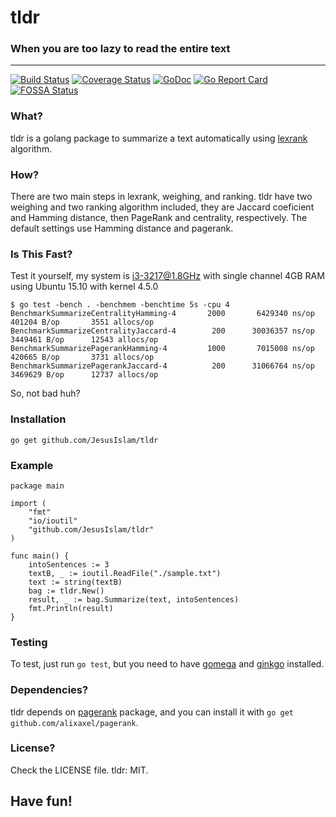 # tldr
### When you are too lazy to read the entire text
------------------------------------------------------
[![Build Status](https://travis-ci.org/JesusIslam/tldr.svg?branch=master)](https://travis-ci.org/JesusIslam/tldr)
[![Coverage Status](https://coveralls.io/repos/github/JesusIslam/tldr/badge.svg?branch=master)](https://coveralls.io/github/JesusIslam/tldr?branch=master)
[![GoDoc](https://godoc.org/github.com/JesusIslam/tldr?status.svg)](https://godoc.org/github.com/JesusIslam/tldr)
[![Go Report Card](https://goreportcard.com/badge/github.com/JesusIslam/tldr)](https://goreportcard.com/report/github.com/JesusIslam/tldr)
[![FOSSA Status](https://app.fossa.io/api/projects/git%2Bgithub.com%2FJesusIslam%2Ftldr.svg?type=shield)](https://app.fossa.io/projects/git%2Bgithub.com%2FJesusIslam%2Ftldr?ref=badge_shield)


### What?
tldr is a golang package to summarize a text automatically using [lexrank](http://www.cs.cmu.edu/afs/cs/project/jair/pub/volume22/erkan04a-html/erkan04a.html) algorithm.

### How?
There are two main steps in lexrank, weighing, and ranking. tldr have two weighing and two ranking algorithm included, they are Jaccard coeficient and Hamming distance, then PageRank and centrality, respectively. The default settings use Hamming distance and pagerank.

### Is This Fast?
Test it yourself, my system is i3-3217@1.8GHz with single channel 4GB RAM using Ubuntu 15.10 with kernel 4.5.0
```
$ go test -bench . -benchmem -benchtime 5s -cpu 4
BenchmarkSummarizeCentralityHamming-4	    2000	   6429340 ns/op	  401204 B/op	    3551 allocs/op
BenchmarkSummarizeCentralityJaccard-4	     200	  30036357 ns/op	 3449461 B/op	   12543 allocs/op
BenchmarkSummarizePagerankHamming-4  	    1000	   7015008 ns/op	  420665 B/op	    3731 allocs/op
BenchmarkSummarizePagerankJaccard-4  	     200	  31066764 ns/op	 3469629 B/op	   12737 allocs/op
```
So, not bad huh?

### Installation
`go get github.com/JesusIslam/tldr`

### Example

```
package main

import (
	"fmt"
	"io/ioutil"
	"github.com/JesusIslam/tldr"
)

func main() {
	intoSentences := 3
	textB, _ := ioutil.ReadFile("./sample.txt")
	text := string(textB)
	bag := tldr.New()
	result, _ := bag.Summarize(text, intoSentences)
	fmt.Println(result)
}
```
### Testing
To test, just run `go test`, but you need to have [gomega](http://github.com/onsi/gomega) and [ginkgo](http://github.com/onsi/ginkgo) installed.

### Dependencies?
tldr depends on [pagerank](https://github.com/alixaxel/pagerank) package, and you can install it with `go get github.com/alixaxel/pagerank`.

### License?
Check the LICENSE file. tldr: MIT.

## Have fun!
